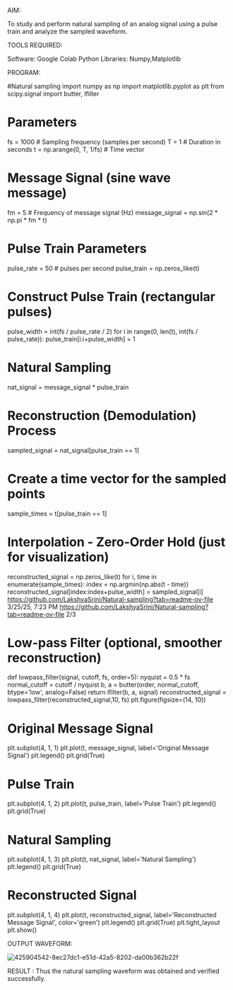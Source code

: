 AIM:

To study and perform natural sampling of an analog signal using a pulse train and analyze the
sampled waveform. 

TOOLS REQUIRED:

Software: Google Colab
Python Libraries: Numpy,Matplotlib

PROGRAM:

#Natural sampling
import numpy as np
import matplotlib.pyplot as plt
from scipy.signal import butter, lfilter
# Parameters
fs = 1000 # Sampling frequency (samples per second)
T = 1 # Duration in seconds
t = np.arange(0, T, 1/fs) # Time vector
# Message Signal (sine wave message)
fm = 5 # Frequency of message signal (Hz)
message_signal = np.sin(2 * np.pi * fm * t)
# Pulse Train Parameters
pulse_rate = 50 # pulses per second
pulse_train = np.zeros_like(t)
# Construct Pulse Train (rectangular pulses)
pulse_width = int(fs / pulse_rate / 2)
for i in range(0, len(t), int(fs / pulse_rate)):
pulse_train[i:i+pulse_width] = 1
# Natural Sampling
nat_signal = message_signal * pulse_train
# Reconstruction (Demodulation) Process
sampled_signal = nat_signal[pulse_train == 1]
# Create a time vector for the sampled points
sample_times = t[pulse_train == 1]
# Interpolation - Zero-Order Hold (just for visualization)
reconstructed_signal = np.zeros_like(t)
for i, time in enumerate(sample_times):
index = np.argmin(np.abs(t - time))
reconstructed_signal[index:index+pulse_width] = sampled_signal[i]
https://github.com/LakshyaSrini/Natural-sampling?tab=readme-ov-file
3/25/25, 7:23 PM
https://github.com/LakshyaSrini/Natural-sampling?tab=readme-ov-file 2/3
# Low-pass Filter (optional, smoother reconstruction)
def lowpass_filter(signal, cutoff, fs, order=5):
nyquist = 0.5 * fs
normal_cutoff = cutoff / nyquist
b, a = butter(order, normal_cutoff, btype='low', analog=False)
return lfilter(b, a, signal)
reconstructed_signal = lowpass_filter(reconstructed_signal,10, fs)
plt.figure(figsize=(14, 10))
# Original Message Signal
plt.subplot(4, 1, 1)
plt.plot(t, message_signal, label='Original Message Signal')
plt.legend()
plt.grid(True)
# Pulse Train
plt.subplot(4, 1, 2)
plt.plot(t, pulse_train, label='Pulse Train')
plt.legend()
plt.grid(True)
# Natural Sampling
plt.subplot(4, 1, 3)
plt.plot(t, nat_signal, label='Natural Sampling')
plt.legend()
plt.grid(True)
# Reconstructed Signal
plt.subplot(4, 1, 4)
plt.plot(t, reconstructed_signal, label='Reconstructed Message Signal', color='green')
plt.legend()
plt.grid(True)
plt.tight_layout
plt.show()

OUTPUT WAVEFORM:

![425904542-8ec27dc1-e51d-42a5-8202-da00b362b22f](https://github.com/user-attachments/assets/852d8f8a-11dd-4774-9e1b-aff8b25c91d4)

RESULT : 
Thus the natural sampling waveform was obtained and verified successfully.



